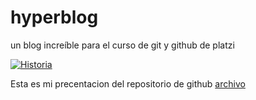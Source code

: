 # hyperblog
un blog increíble para el curso de git y github de platzi

[![Historia](https://img.shields.io/badge/Mi-Hisotira-green)](https://github.com/AlejandroRG12/hyperblog/blob/main/historia.txt)

Esta es mi precentacion del repositorio de github [archivo](https://gfycat.com/grimyunitedappaloosa) 
